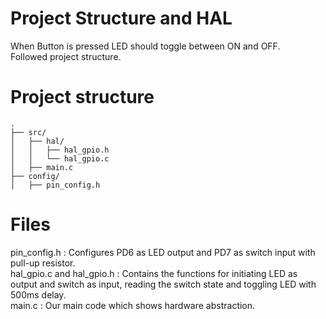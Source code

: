 # Project Structure and HAL

When Button is pressed LED should toggle between ON and OFF.  
Followed project structure.

# Project structure
    .
    ├── src/
    │   ├── hal/
    │   │   ├── hal_gpio.h
    │   │   └── hal_gpio.c
    │   ├── main.c
    ├── config/
    │   ├── pin_config.h

# Files

pin_config.h : Configures PD6 as LED output and PD7 as switch input with pull-up resistor.  
hal_gpio.c and hal_gpio.h : Contains the functions for initiating LED as output and switch as input, reading the switch state and toggling LED with 500ms delay.  
main.c : Our main code which shows hardware abstraction.
